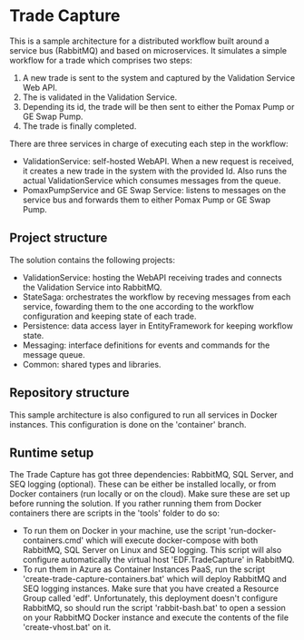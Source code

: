 # Trade Capture
This is a sample architecture for a distributed workflow built around a service bus (RabbitMQ) and based on microservices. It simulates a simple workflow for a trade which comprises two steps:
1. A new trade is sent to the system and captured by the Validation Service Web API.
2. The is validated in the Validation Service.
3. Depending its id, the trade will be then sent to either the Pomax Pump or GE Swap Pump.
4. The trade is finally completed.

There are three services in charge of executing each step in the workflow:
* ValidationService: self-hosted WebAPI. When a new request is received, it creates a new trade in the system with the provided Id. Also runs the actual ValidationService which consumes messages from the queue.
* PomaxPumpService and GE Swap Service: listens to messages on the service bus and forwards them to either Pomax Pump or GE Swap Pump.

## Project structure
The solution contains the following projects:
* ValidationService: hosting the WebAPI receiving trades and connects the Validation Service into RabbitMQ.
* StateSaga: orchestrates the workflow by receving messages from each service, fowarding them to the one according to the workflow configuration and keeping state of each trade.
* Persistence: data access layer in EntityFramework for keeping workflow state.
* Messaging: interface definitions for events and commands for the message queue.
* Common: shared types and libraries.

## Repository structure
This sample architecture is also configured to run all services in Docker instances. This configuration is done on the 'container' branch.

## Runtime setup
The Trade Capture has got three dependencies: RabbitMQ, SQL Server, and SEQ logging (optional). These can be either be installed locally, or from Docker containers (run locally or on the cloud). Make sure these are set up before running the solution.
If you rather running them from Docker containers there are scripts in the 'tools' folder to do so:
* To run them on Docker in your machine, use the script 'run-docker-containers.cmd' which will execute docker-compose with both RabbitMQ, SQL Server on Linux and SEQ logging. This script will also configure automatically the virtual host 'EDF.TradeCapture' in RabbitMQ.
* To run them in Azure as Container Instances PaaS, run the script 'create-trade-capture-containers.bat' which will deploy RabbitMQ and SEQ logging instances. Make sure that you have created a Resource Group called 'edf'. Unfortunately, this deployment doesn't configure RabbitMQ, so should run the script 'rabbit-bash.bat' to open a session on your RabbitMQ Docker instance and execute the contents of the file 'create-vhost.bat' on it.